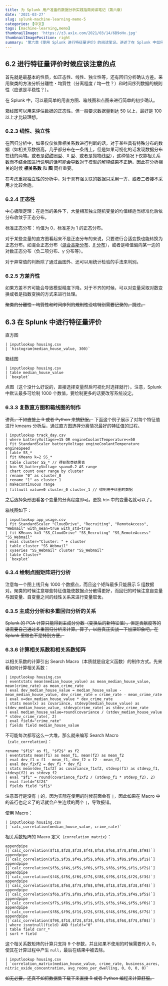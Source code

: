 ```yaml
---
title: 为 Splunk 用户准备的数据分析实践指南阅读笔记（第六章）
date: '2021-03-27'
slug: splunk-machine-learning-memo-5
categories: [中文]
tags: [machine-learning,memo]
thumbnailImage: 'https://z3.ax1x.com/2021/03/14/6B9oHx.jpg'
thumbnailImagePosition: right
summary: '第六章《使用 Splunk 进行特征量评价》的阅读笔记。讲述了在 Splunk 中如何使用各种分析可视化的图、Macro 或者命令计算评估数值来对特征量进行评估。'
---
```


## 6.2 进行特征量评价时候应该注意的点

首先就是最基本的性质，如正态性、线性、独立性等，还有回归分析确认方差。采用聚类的方法分析分離性・均質性（分离程度 / 均一性？）和时间序列数据的規則性（应该是平稳性？）。

在 Splunk 中，可以最简单的用直方图、箱线图和点图来进行简单的初步确认。

箱线图可以用来评估数据的正态性。但一般要求数据量到达 50 以上，最好是 100 以上才比较理想。

### 6.2.3 线性、独立性

在回归分析中，如果仅仅依靠相关系数进行判断的话，对于某些具有特殊分布的数据（如相关系数很高，几乎都分布在一条线上，但是如果可视化的话发现数据分布在线的两端。或者是甜甜圈型、X 型、或者是抛物线型），这种情况下仅靠相关系数而不结合图进行说明的话可能会导致对于模型的解释结果不正确。因此在分析相关的时候 **相关系数** 和 **图** 同样重要。

在考虑重视独立性的分析中，对于具有强关联的数据只采用一方、或者二者接不采用才比较合适。

### 6.2.4 正态性

中心极限定理：在适当的条件下，大量相互独立随机变量的均值经适当标准化后依分布收敛于正态分布。

标准正态分布：均值为 0，标准差为 1 的正态分布。

对于某些变量的直方图看起来不是正态分布的来说，只要进行合适变换也能转换为正态分布。如混合正态分布（[混合高斯分布](https://zhuanlan.zhihu.com/p/45793456)、[$\beta$ 分布](https://www.zhihu.com/question/30269898)），或者是峰值偏向某一边的对数正态分布（负二项分布、$\gamma$ 分布等）。

对于异常值的判断除了通过画图外、还可以用统计检验的手法来判别。

### 6.2.5 方差齐性

如果方差不齐可能会导致模型精度下降。对于不齐的时候，可以对变量采取对数变换或者是指数变换的方式来进行处理。

~~聚类的分離性・均質性和时间序列的規則性没啥特别需要记录的，跳过。~~

## 6.3 在 Splunk 中进行特征量评价

直方图

```spl
| inputlookup housing.csv
| `histogram(median_house_value, 300)`
```

箱线图

```spl
| inputlookup housing.csv
| table median_house_value
| `boxplot`
```

点图（这个没什么好说的，直接选择变量然后可视化时选择就行）。注意，Splunk 中默认最多可绘制 1000 个数值，要绘制更多的话要改写系统设定。

### 6.3.3 复数直方图和箱线图的制作

~~讲真，不如直接上 R 或者 Python 来搞舒服。~~
下面这个例子展示了对每个特征值进行 kmeans 分析后，通过直方图选择分离情况最好的特征值的过程。

```spl
| inputlookup track_day.csv
| where batteryVoltage>=15 OR engineCoolantTemperature<=50
| fit StandardScaler batteryVoltage engineCoolantTemperature engineSpeed
| table SS_*
| fit KMeans k=2 SS_*
| table cluster SS_* // 得到聚类结果表
| bin SS_batteryVoltage span=0.2 AS range
| chart count over range by cluster
| rename "0" as cluster_0
| rename "1" as cluster_1
| makecontinuous range
| fillnull value=0 cluster_0 cluster_1 // 得到用于绘图的数据
```

之后选择条形图看各个变量的分离程度即可。更换 `bin` 中的变量名就可以了。

箱线图如下：

```spl
| inputlookup app_usage.csv
| fit StandardScaler "CloudDrive", "Recruiting", "RemoteAccess", "Webmail" with_mean=true with_std=true
| fit KMeans k=3 "SS_CloudDrive" "SS_Recruting" "SS_RemoteAccess" "SS_Webmail"
| eval cluster="Cluster: " + cluster
| table cluster "SS_Webmail"
| xyseries "SS_Webmail" cluster "SS_Webmail"
| table Cluster*
| `boxplot`
```

### 6.3.4 绘制点图矩阵进行分析

注意每一个图上线只有 1000 个数据点，而且这个矩阵最多只能展示 5 组数据对。聚类的时候注意哪些特征值能使数据点分散得更好，而回归的时候注意自变量与因变量、自变量之间的线性关系来进行变量取舍。

### 6.3.5 主成分分析和多重回归分析的关系

~~Splunk 的 PCA 计算只能得到主成分分数（变换后的新特征值），但是贡献度等的话需要自己通过多重回归分析来计算。算了，以后真正实战一下加深印象吧。在 Splunk 里做也不是特别方便。~~

### 6.3.6 计算相关系数和相关系数矩阵

以相关系数的计算引出 Search Macro（本质就是自定义函数）的制作方式。先来看如何计算相关系数：

```spl
| inputlookup housing.csv
| eventstats mean(median_house_value) as mean_median_house_value, mean(crime_rate) as mean_crime_rate
| eval dev_median_house_value = median_house_value - mean_median_house_value, dev_crime_rate = crime_rate - mean_crime_rate
| eval x=dev_median_house_value * dev_crime_rate
| stats mean(x) as covariance, stdevp(median_house_value) as stdev_median_house_value, stdevp(crime_rate) as stdev_crime_rate
| eval median_house_value=round(covariance / (stdev_median_house_value * stdev_crime_rate), 2)
| eval field="crime_rate"
| fields field median_house_value
```

不可能每次都写这么一大堆，那么就来编写 Search Macro（`calc_correlation`）：

```spl
rename "$f1$" as f1, "$f2$" as f2
| eventstats mean(f1) as mean_f1, mean(f2) as mean_f2
| eval dev_f1 = f1 - mean_f1, dev_f2 = f2 - mean_f2,
| eval dev_f1xf2 = dev_f1 * dev_f2
| stats mean(dev_f1xf2) as covariance_f1xf2, stdevp(f1) as stdevp_f1, stdevp(f2) as stdevp_f2
| eval "$f1" = round(covariance_f1xf2 / (stdevp_f1 * stdevp_f2), 2)
| eval field="$f2$"
| fields field "$f1$"
```

注意首行是没有 `|` 的，因为实际在使用的时候前面会有 `|`，因此如果在 Macro 中的首行也定义了的话就会产生连续的两个 `|`，导致报错。

使用 Macro：

```spl
| inputlookup housing.csv
| `calc_correlation(median_house_value, crime_rate)`
```

相关系数矩阵的 Macro 定义（`correlation_matrix`）：

```spl
appendpipe [|`calc_correlation($f1$,$f2$,$f3$,$f4$,$f5$,$f6$,$f7$,$f8$,$f9$)`]
appendpipe [|`calc_correlation($f2$,$f3$,$f4$,$f5$,$f6$,$f7$,$f8$,$f9$,$f1$)`]
appendpipe [|`calc_correlation($f3$,$f4$,$f5$,$f6$,$f7$,$f8$,$f9$,$f1$,$f2$)`]
appendpipe [|`calc_correlation($f4$,$f5$,$f6$,$f7$,$f8$,$f9$,$f1$,$f2$,$f3$)`]
appendpipe [|`calc_correlation($f5$,$f6$,$f7$,$f8$,$f9$,$f1$,$f2$,$f3$,$f4$)`]
appendpipe [|`calc_correlation($f6$,$f7$,$f8$,$f9$,$f1$,$f2$,$f3$,$f4$,$f5$)`]
appendpipe [|`calc_correlation($f7$,$f8$,$f9$,$f1$,$f2$,$f3$,$f4$,$f5$,$f6$)`]
appendpipe [|`calc_correlation($f8$,$f9$,$f1$,$f2$,$f3$,$f4$,$f5$,$f6$,$f7$)`]
appendpipe [|`calc_correlation($f9$,$f1$,$f2$,$f3$,$f4$,$f5$,$f6$,$f7$,$f8$)`]
| where isnotnull(field) AND field!="0"
| table field corr_*
| sort + field
```

这个相关系数矩阵的计算只支持 9 个参数，并且如果不使用的时候需要传入 0，使其在计算过程中产生 `null`，最后在结果中被去除。

```spl
| inputlookup housing.csv
| `correlation_matrix(median_house_value, crime_rate, business_acres, nitric_oxide_concentration, avg_rooms_per_dwelling, 0, 0, 0, 0)`
```

~~如无必要，还真不如把数据集下载下来直接 R 或者 Python 编程来计算舒服。~~